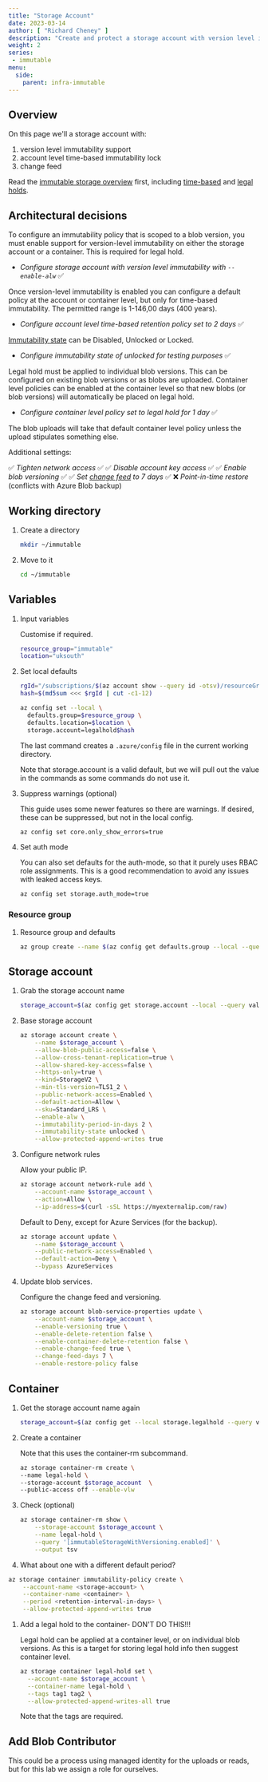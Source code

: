 ```yaml
---
title: "Storage Account"
date: 2023-03-14
author: [ "Richard Cheney" ]
description: "Create and protect a storage account with version level immutability."
weight: 2
series:
 - immutable
menu:
  side:
    parent: infra-immutable
---
```


## Overview

On this page we'll a storage account with:

1. version level immutability support
1. account level time-based immutability lock
1. change feed

Read the [immutable storage overview](https://learn.microsoft.com/azure/storage/blobs/immutable-storage-overview) first, including [time-based](https://learn.microsoft.com//azure/storage/blobs/immutable-time-based-retention-policy-overview) and [legal holds](https://learn.microsoft.com/azure/storage/blobs/immutable-legal-hold-overview).

## Architectural decisions

To configure an immutability policy that is scoped to a blob version, you must enable support for version-level immutability on either the storage account or a container. This is required for legal hold.

* *Configure storage account with version level immutability with `--enable-alw`* ✅

Once version-level immutability is enabled you can configure a default policy at the account or container level, but only for time-based immutability. The permitted range is 1-146,00 days (400 years).

* *Configure account level time-based retention policy set to 2 days* ✅

[Immutability state](https://learn.microsoft.com/azure/storage/blobs/immutable-time-based-retention-policy-overview#locked-versus-unlocked-policies) can be Disabled, Unlocked or Locked.

* *Configure immutability state of unlocked for testing purposes* ✅

Legal hold must be applied to individual blob versions. This can be configured on existing blob versions or as blobs are uploaded. Container level policies can be enabled at the container level so that new blobs (or blob versions) will automatically be placed on legal hold.

* *Configure container level policy set to legal hold for 1 day* ✅

The blob uploads will take that default container level policy unless the upload stipulates something else.

Additional settings:

✅ *Tighten network access* ✅
✅ *Disable account key access* ✅
✅ *Enable blob versioning* ✅
✅ *Set [change feed](https://learn.microsoft.com/azure/storage/blobs/storage-blob-change-feed) to 7 days* ✅
❌ *Point-in-time restore* (conflicts with Azure Blob backup)

## Working directory

1. Create a directory

    ```bash
    mkdir ~/immutable
    ```

1. Move to it

    ```bash
    cd ~/immutable
    ```

## Variables

1. Input variables

    Customise if required.

    ```bash
    resource_group="immutable"
    location="uksouth"
    ```

1. Set local defaults

    ```bash
    rgId="/subscriptions/$(az account show --query id -otsv)/resourceGroups/$resource_group"
    hash=$(md5sum <<< $rgId | cut -c1-12)

    az config set --local \
      defaults.group=$resource_group \
      defaults.location=$location \
      storage.account=legalhold$hash
    ```

    The last command creates a `.azure/config` file in the current working directory.

    Note that storage.account is a valid default, but we will pull out the value in the commands as some commands do not use it.

1. Suppress warnings (optional)

    This guide uses some newer features so there are warnings. If desired, these can be suppressed, but not in the local config.

    ```bash
    az config set core.only_show_errors=true
    ```

1. Set auth mode

    You can also set defaults for the auth-mode, so that it purely uses RBAC role assignments. This is a good recommendation to avoid any issues with leaked access keys.

    ```bash
    az config set storage.auth_mode=true
    ```

### Resource group

1. Resource group and defaults

    ```bash
    az group create --name $(az config get defaults.group --local --query value -otsv)
    ```

## Storage account

1. Grab the storage account name

    ```bash
    storage_account=$(az config get storage.account --local --query value -otsv)
    ```

1. Base storage account

    ```bash
    az storage account create \
        --name $storage_account \
        --allow-blob-public-access=false \
        --allow-cross-tenant-replication=true \
        --allow-shared-key-access=false \
        --https-only=true \
        --kind=StorageV2 \
        --min-tls-version=TLS1_2 \
        --public-network-access=Enabled \
        --default-action=Allow \
        --sku=Standard_LRS \
        --enable-alw \
        --immutability-period-in-days 2 \
        --immutability-state unlocked \
        --allow-protected-append-writes true
    ```

1. Configure network rules

    Allow your public IP.

    ```bash
    az storage account network-rule add \
        --account-name $storage_account \
        --action=Allow \
        --ip-address=$(curl -sSL https://myexternalip.com/raw)
    ```

    Default to Deny, except for Azure Services (for the backup).

    ```bash
    az storage account update \
        --name $storage_account \
        --public-network-access=Enabled \
        --default-action=Deny \
        --bypass AzureServices
    ```

1. Update blob services.

    Configure the change feed and versioning.

    ```bash
    az storage account blob-service-properties update \
        --account-name $storage_account \
        --enable-versioning true \
        --enable-delete-retention false \
        --enable-container-delete-retention false \
        --enable-change-feed true \
        --change-feed-days 7 \
        --enable-restore-policy false
    ```

## Container

1. Get the storage account name again

    ```bash
    storage_account=$(az config get --local storage.legalhold --query value -otsv)
    ```

1. Create a container

    Note that this uses the container-rm subcommand.

    ```bash
    az storage container-rm create \
    --name legal-hold \
    --storage-account $storage_account  \
    --public-access off --enable-vlw
    ```

1. Check (optional)

    ```bash
    az storage container-rm show \
        --storage-account $storage_account \
        --name legal-hold \
        --query '[immutableStorageWithVersioning.enabled]' \
        --output tsv
    ```

1. What about one with a different default period?

```bash
az storage container immutability-policy create \
    --account-name <storage-account> \
    --container-name <container> \
    --period <retention-interval-in-days> \
    --allow-protected-append-writes true
```

1. Add a legal hold to the container- DON'T DO THIS!!!

    Legal hold can be applied at a container level, or on individual blob versions. As this is a target for storing legal hold info then suggest container level.

    ```bash
    az storage container legal-hold set \
      --account-name $storage_account \
      --container-name legal-hold \
      --tags tag1 tag2 \
      --allow-protected-append-writes-all true
    ```

    Note that the tags are required.

## Add Blob Contributor

This could be a process using managed identity for the uploads or reads, but for this lab we assign a role for ourselves.
